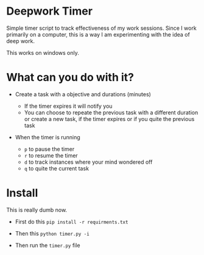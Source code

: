 # Deepwork Timer
Simple timer script to track effectiveness of my work sessions. Since I work primarily on a computer, this is a way I am experimenting with the idea of deep work.

This works on windows only.

# What can you do with it?
- Create a task with a objective and durations (minutes)
    - If the timer expires it will notify you
    - You can choose to repeate the previous task with a different duration or create a new task, if the timer expires or if you quite the previous task

- When the timer is running
    - `p` to pause the timer
    - `r` to resume the timer
    - `d` to track instances where your mind wondered off
    - `q` to quite the current task

# Install
This is really dumb now.

* First do this
```pip install -r requirments.txt```

* Then this
```python timer.py -i```

* Then run the `timer.py` file




